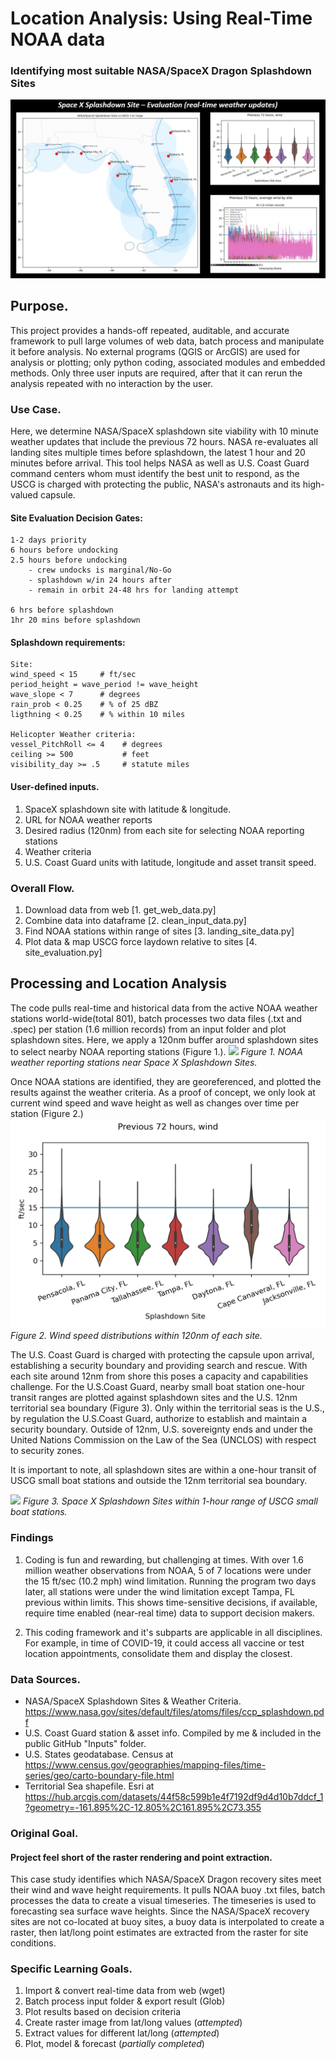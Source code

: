 # Location Analysis: Using Real-Time NOAA data 
### Identifying most suitable NASA/SpaceX Dragon Splashdown Sites
![](https://github.com/daeberly/real-time-location-analysis/blob/main/end_product.jpg)

## Purpose.
This project provides a hands-off repeated, auditable, and accurate framework to pull large volumes of web data, batch process and manipulate it before analysis. No external programs (QGIS or ArcGIS) are used for analysis or plotting; only python coding, associated modules and embedded methods. Only three user inputs are required, after that it can rerun the analysis repeated with no interaction by the user. 

### Use Case.
Here, we determine NASA/SpaceX splashdown site viability with 10 minute weather updates that include the previous 72 hours. NASA re-evaluates all landing sites multiple times before splashdown, the latest 1 hour and 20 minutes before arrival. This tool helps NASA as well as U.S. Coast Guard command centers whom must identify the best unit to respond, as the USCG is charged with protecting the public, NASA's astronauts and its high-valued capsule.

#### Site Evaluation Decision Gates:

    1-2 days priority
    6 hours before undocking
    2.5 hours before undocking
        - crew undocks is marginal/No-Go
        - splashdown w/in 24 hours after
        - remain in orbit 24-48 hrs for landing attempt

    6 hrs before splashdown
    1hr 20 mins before splashdown
    
#### Splashdown requirements:

    Site:
    wind_speed < 15     # ft/sec
    period_height = wave_period != wave_height
    wave_slope < 7      # degrees
    rain_prob < 0.25    # % of 25 dBZ
    ligthning < 0.25    # % within 10 miles

    Helicopter Weather criteria:
    vessel_PitchRoll <= 4    # degrees
    ceiling >= 500           # feet
    visibility_day >= .5     # statute miles

#### User-defined inputs.
1. SpaceX splashdown site with latitude & longitude.
1. URL for NOAA weather reports
1. Desired radius (120nm) from each site for selecting NOAA reporting stations
1. Weather criteria
1. U.S. Coast Guard units with latitude, longitude and asset transit speed.

### Overall Flow.
1. Download data from web [1. get_web_data.py]
1. Combine data into dataframe [2. clean_input_data.py]
1. Find NOAA stations within range of sites [3. landing_site_data.py]
1. Plot data & map USCG force laydown relative to sites [4. site_evaluation.py]

## Processing and Location Analysis
The code pulls real-time and historical data from the active NOAA weather stations world-wide(total 801), batch processes two data files (.txt and .spec) per station (1.6 million records) from an input folder and plot splashdown sites. Here, we apply a 120nm buffer around splashdown sites to select nearby NOAA reporting stations (Figure 1.).
![](https://github.com/daeberly/real-time-location-analysis/blob/main/Outputs/3c_CHECK_buoys_%26_selection_rings.svg)
*Figure 1. NOAA weather reporting stations near Space X Splashdown Sites.*

Once NOAA stations are identified, they are georeferenced, and plotted the results against the weather criteria. As a proof of concept, we only look at current wind speed and wave height as well as changes over time per station (Figure 2.)
![](https://github.com/daeberly/real-time-location-analysis/blob/main/Outputs/4b_wind_byLocation_violinplot.png)
*Figure 2. Wind speed distributions within 120nm of each site.*

The U.S. Coast Guard is charged with protecting the capsule upon arrival, establishing a security boundary and providing search and rescue. With each site around 12nm from shore this poses a capacity and capabilities challenge. For the U.S.Coast Guard, nearby small boat station one-hour transit ranges are plotted against splashdown sites and the U.S. 12nm territorial sea boundary (Figure 3). Only within the territorial seas is the U.S., by regulation the U.S.Coast Guard, authorize to establish and maintain a security boundary. Outside of 12nm, U.S. sovereignty ends and under the United Nations Commission on the Law of the Sea (UNCLOS) with respect to security zones.

It is important to note, all splashdown sites are within a one-hour transit of USCG small boat stations and outside the 12nm territorial sea boundary. 

![](https://github.com/daeberly/real-time-location-analysis/blob/main/Outputs/4g_SpaceXsites_vs-USCG.svg)
*Figure 3. Space X Splashdown Sites within 1-hour range of USCG small boat stations.*

### Findings
1. Coding is fun and rewarding, but challenging at times. With over 1.6 million weather observations from NOAA, 5 of 7 locations were under the 15 ft/sec (10.2 mph) wind limitation. Running the program two days later, all stations were under the wind limitation except Tampa, FL previous within limits. This shows time-sensitive decisions, if available, require time enabled (near-real time) data to support decision makers.

2. This coding framework and it's subparts are applicable in all disciplines. For example, in time of COVID-19, it could access all vaccine or test location appointments, consolidate them and display the closest. 

### Data Sources.
- NASA/SpaceX Splashdown Sites & Weather Criteria. https://www.nasa.gov/sites/default/files/atoms/files/ccp_splashdown.pdf
- U.S. Coast Guard station & asset info. Compiled by me & included in the public GitHub "Inputs" folder.
- U.S. States geodatabase. Census at https://www.census.gov/geographies/mapping-files/time-series/geo/carto-boundary-file.html
- Territorial Sea shapefile. Esri at https://hub.arcgis.com/datasets/44f58c599b1e4f7192df9d4d10b7ddcf_1?geometry=-161.895%2C-12.805%2C161.895%2C73.355

### Original Goal.
#### Project feel short of the raster rendering and point extraction.
This case study identifies which NASA/SpaceX Dragon recovery sites meet their wind and wave height requirements. It pulls NOAA buoy .txt files, batch processes the data to create a visual timeseries. The timeseries is used to forecasting sea surface wave heights. Since the NASA/SpaceX recovery sites are not co-located at buoy sites, a buoy data is interpolated to create a raster, then lat/long point estimates are extracted from the raster for site conditions.

### Specific Learning Goals.
1. Import & convert real-time data from web (wget)
1. Batch process input folder & export result (Glob)
1. Plot results based on decision criteria
1. Create raster image from lat/long values (*attempted*)
1. Extract values for different lat/long (*attempted*)
1. Plot, model & forecast (*partially completed*)
